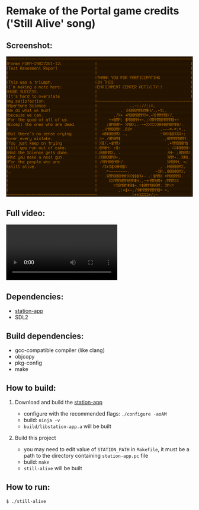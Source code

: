 # Remake of the Portal game credits ('Still Alive' song)

## Screenshot:

![Screenshot](screenshot.png)

## Full video:

![Video](https://raw.githubusercontent.com/ivanp7/still-alive/master/video.webm)

## Dependencies:

* [station-app](https://github.com/ivanp7/station)
* SDL2

## Build dependencies:

* gcc-compatible compiler (like clang)
* objcopy
* pkg-config
* make

## How to build:

1. Download and build the [station-app](https://github.com/ivanp7/station)
    * configure with the recommended flags: `./configure -aoAM`
    * build: `ninja -v`
    * `build/libstation-app.a` will be built

2. Build this project
    * you may need to edit value of `STATION_PATH` in `Makefile`,
    it must be a path to the directory containing `station-app.pc` file
    * build: `make`
    * `still-alive` will be built

## How to run:

```
$ ./still-alive
```

